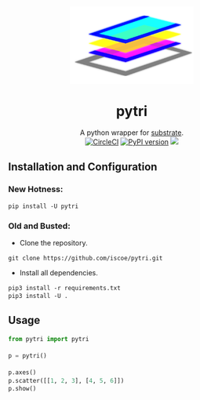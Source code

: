 <p align="center">
 <img align="center" alt="substrate" src="./logo.svg" width="50%" />
 <h1 align="center" fontsize="3em">pytri</h1>
</p>

<p align="center">
    <span>A python wrapper for <a href="https://github.com/jhuapl-boss/substrate">substrate</a>.</span><br />
    <a href="https://circleci.com/gh/iscoe/pytri"><img alt="CircleCI" src="https://circleci.com/gh/iscoe/pytri.svg?style=svg" /></a>
    <a href="https://badge.fury.io/py/pytri"><img src="https://badge.fury.io/py/pytri.svg" alt="PyPI version" height="18"></a>
    <a href="https://github.com/jhuapl-boss/substrate"><img src="https://img.shields.io/badge/substrate-v.1.1.0-cd1642.svg" height="18"></a>
</p>

## Installation and Configuration

### New Hotness:
```shell
pip install -U pytri
```

### Old and Busted:

- Clone the repository.
```shell
git clone https://github.com/iscoe/pytri.git
```
- Install all dependencies.
```shell
pip3 install -r requirements.txt
pip3 install -U .
```

## Usage

```python
from pytri import pytri

p = pytri()

p.axes()
p.scatter([[1, 2, 3], [4, 5, 6]])
p.show()
```

